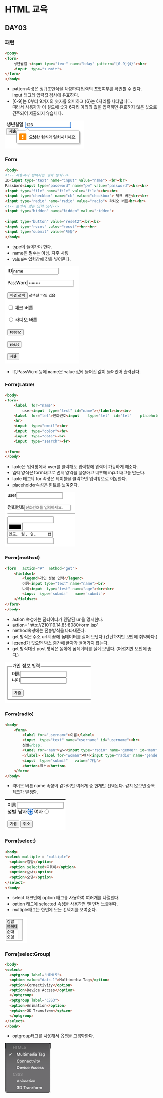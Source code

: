 # HTML 교육
## DAY03

### 패턴
```html
<body>
<form>
    생년월일 <input type="text" name="bday" pattern="[0-9]{6}"><br>
    <input  type="submit">
</form>
</body>
```
- pattern속성은 정규표현식을 작성하여 입력의 포맷여부를 확인할 수 있다.\
  input 태그의 입력값 검사에 유효하다.
- [0-9]는 0부터 9까지의 숫자를 의미하고 {6}는 6자리를 나타냅니다.  
따라서 사용자가 이 필드에 숫자 6자리 이외의 값을 입력하면 유효하지 않은 값으로 간주되어 제출되지 않습니다.

![img_5.png](images/img_5.png)

### Form
```html
<body>
<!-- 사용자가 입력하는 입력 양식-->
ID<input type="text" name="input" value="name"> <br><br>
PassWord<input type="password" name="pw" value="password"><br><br>
<input type="file" name="file" value="file"><br><br>
<input type="checkbox" name="cb" value="checkbox"> 체크 버튼<br><br>
<input type="radio" name="radio" value="radio"> 라디오 버튼<br><br>
<!-- 보이지 않는 입력 양식-->
<input type="hidden" name="hidden" value="hidden">

<input type="button" value="reset2"><br><br>
<input type="reset" value="reset"><br><br>
<input type="submit" value="제출">
</body>
```
- type이 들어가야 한다.
- name은 필수는 아님. 자주 사용
- value는 입력창에 값을 넣어준다.

![img_6.png](images/img_6.png)
- ID,PassWord 등에 name은 value 값에 들어간 값이 들어있어 출력된다.

### Form(Lable)
```html
<body>
<form>
    <label  for="name">
        user<input  type="text" id="name"></label><br><br>
    <label  for="tel">전화번호<input    type="tel"  id="tel"    placeholder="전화번호를 입력하세요."></label>
    <hr>
    <input  type="email"><br>
    <input  type="color"><br>
    <input  type="date"><br>
    <input  type="search"><br>

</form>
</body>
```
-   lable은 입력창에서 user를 클릭해도 입력창에 입력이 가능하게 해준다.
- 입력 양식은 form태그로 먼저 영역을 설정하고 내부에 input 태그를 만든다.
- lable 태그의 for 속성은 레이블을 클릭하면 입력창으로 이동한다.
- placeholder속성은 힌트를 보여준다.

![img_7.png](images/img_7.png)

### Form(method)
```html
<form   action="#"  method="get">
    <fieldset>
        <legend>개인 정보 입력</legend>
        이름<input type="text" name="name"><br>
        나이<input  type="test" name="age"><br><br>
        <input  type="submit"   name="submit">
    </fieldset>
</form>
</body>
```
- action 속성에는 폼데이터가 전달된 url을 명시한다.
- action="http://210.119.14.85:8080/form.jsp"
- method속성에는 전송방식을 나타내준다.
- get 방식은 주소 url의 끝에 폼데이터를 실어 보낸다.(간단하지만 보안에 취약하다.)
- legend가 없으면 박스 중간에 글자가 들어가지 않는다.
- get 방식대신 post 방식은 몸체에 폼데이터를 실어 보낸다. (어렵지만 보안에 좋다.)

![img_8.png](images/img_8.png)

### Form(radio)
```html
<body>
    <form>
        <label for="username">이름</label>
        <input  type="text" name="username" id="username"><br>
        성별&nbsp;
        <label for="man">남자<input type="radio" name="gender" id="man" value="m">
        </label> <label for="woman">여자<input type="radio" name="gender" id="woman" value="w"></label><br><br>
        <input  type="submit"   value="가입">
        <button>취소</button>
    </form>
</body>
```
- 라이오 버튼 name 속성이 같아야만 여러개 중 한개만 선택된다. 같지 않으면 중복체크가 발생함.

![img_9.png](images/img_9.png)

### Form(select)
```html
<body>
<select multiple = "multiple">
  <option>김밥</option>
  <option selected>떡볶이</option>
  <option>순대</option>
  <option>오뎅</option>
</select>
</body>
```
- select 태크안에 option 태그를 사용하여 여러개를 나열한다.
- option 태그에 selected 속성을 사용하면 맨 먼저 노출된다.
- multiple태그는 한번에 모든 선택지를 보여준다.

![img_10.png](images/img_10.png)

### Form(selectGroup)
```html
<body>
<select>
  <optgroup label="HTML5">
  <option value="data-1">Multimedia Tag</option>
  <option>Connectivity</option>
  <option>Device Access</option>
  </optgroup>
  <optgroup label="CSS3">
  <option>Animation</option>
  <option>3D Transform</option>
  </optgroup>
</select>
</body>
```
- optgroup태그를 사용해서 옵션을 그룹화한다.

![img_11.png](images/img_11.png)